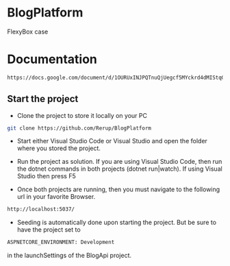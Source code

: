 # BlogPlatform
 FlexyBox case

# Documentation
```bash
https://docs.google.com/document/d/1OURUxINJPQTnuQjUegcf5MYckrd4dMIStqGwI3rOhdA/edit?usp=sharing
```

## Start the project

- Clone the project to store it locally on your PC
```bash
git clone https://github.com/Rerup/BlogPlatform
```

- Start either Visual Studio Code or Visual Studio and open the folder where you stored the project.

  
- Run the project as solution. If you are using Visual Studio Code, then run the dotnet commands in both projects (dotnet run|watch).
  If using Visual Studio then press F5


- Once both projects are running, then you must navigate to the following url in your favorite Browser.

```bash
http://localhost:5037/
```


- Seeding is automatically done upon starting the project.
  But be sure to have the project set to 

```bash
ASPNETCORE_ENVIRONMENT: Development
```
in the launchSettings of the BlogApi project.
